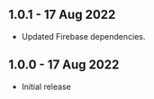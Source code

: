 ## 1.0.1 - 17 Aug 2022

- Updated Firebase dependencies.

## 1.0.0 - 17 Aug 2022

- Initial release
